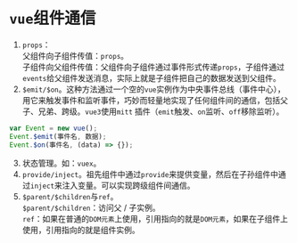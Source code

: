 # `vue`组件通信

1. `props`：\
   父组件向子组件传值：`props`。\
   子组件向父组件传值：父组件向子组件通过事件形式传递`props`，子组件通过`events`给父组件发送消息，实际上就是子组件把自己的数据发送到父组件。
2. `$emit/$on`。这种方法通过一个空的`vue`实例作为中央事件总线（事件中心），用它来触发事件和监听事件，巧妙而轻量地实现了任何组件间的通信，包括父子、兄弟、跨级。`vue3`使用`mitt` 插件（`emit`触发、`on`监听、`off`移除监听）。

```js
var Event = new vue();
Event.$emit(事件名, 数据);
Event.$on(事件名, (data) => {});
```

3. 状态管理。如：`vuex`。
4. `provide/inject`。祖先组件中通过`provide`来提供变量，然后在子孙组件中通过`inject`来注入变量。可以实现跨级组件间通信。
5. `$parent/$children`与`ref`。\
   `$parent/$children`：访问父 / 子实例。\
   `ref`：如果在普通的`DOM元素`上使用，引用指向的就是`DOM元素`，如果在子组件上使用，引用指向的就是组件实例。
